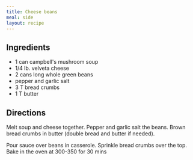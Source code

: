 ```yaml
---
title: Cheese beans
meal: side
layout: recipe
---
```


## Ingredients
* 1 can campbell's mushroom soup
* 1/4 lb. velveta cheese
* 2 cans long whole green beans
* pepper and garlic salt
* 3 T bread crumbs
* 1 T butter

## Directions
Melt soup and cheese together. Pepper and garlic salt the beans.
Brown bread crumbs in butter (double bread and butter if needed).

Pour sauce over beans in casserole. Sprinkle bread crumbs over the top. Bake in the oven at 300-350 for 30 mins
